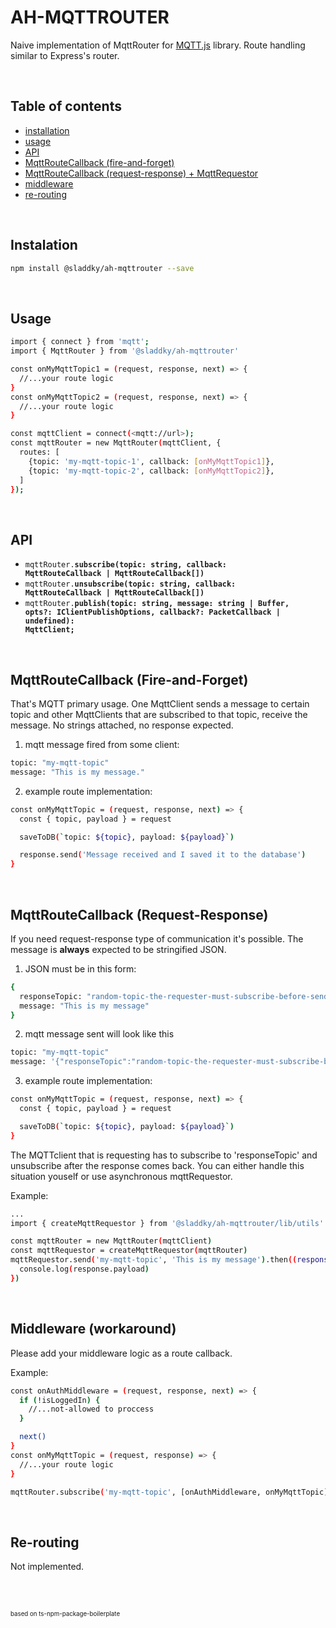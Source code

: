 # AH-MQTTROUTER

Naive implementation of MqttRouter for <a href="https://github.com/mqttjs/MQTT.js">MQTT.js</a> library. Route handling similar to Express's router.

<br>

## Table of contents
* [installation](#installation)
* [usage](#usage)
* [API](#api)
* [MqttRouteCallback (fire-and-forget)](#fire-and-forget)
* [MqttRouteCallback (request-response) + MqttRequestor](#request-reponse)
* [middleware](#middleware)
* [re-routing](#re-routing)


<br>


<a name="installation"></a>
## Instalation
```sh
npm install @sladdky/ah-mqttrouter --save
```

<br>

<a name="usage"></a>
## Usage
```sh
import { connect } from 'mqtt';
import { MqttRouter } from '@sladdky/ah-mqttrouter'

const onMyMqttTopic1 = (request, response, next) => {
  //...your route logic
}
const onMyMqttTopic2 = (request, response, next) => {
  //...your route logic
}

const mqttClient = connect(<mqtt://url>);
const mqttRouter = new MqttRouter(mqttClient, {
  routes: [
    {topic: 'my-mqtt-topic-1', callback: [onMyMqttTopic1]},
    {topic: 'my-mqtt-topic-2', callback: [onMyMqttTopic2]},
  ]
});
```

<br>

<a name="api"></a>
## API

* <code>mqttRouter.<b>subscribe(topic: string, callback: MqttRouteCallback | MqttRouteCallback[])</b></code>
* <code>mqttRouter.<b>unsubscribe(topic: string, callback: MqttRouteCallback | MqttRouteCallback[])</b></code>
* <code>mqttRouter.<b>publish(topic: string, message: string | Buffer, opts?: IClientPublishOptions, callback?: PacketCallback | undefined): MqttClient;
</b></code>

<br>


<a name="fire-and-forget"></a>
## MqttRouteCallback (Fire-and-Forget)
That's MQTT primary usage. One MqttClient sends a message to certain topic and other MqttClients that are subscribed to that topic, receive the message. No strings attached, no response expected.

1. mqtt message fired from some client:
```sh
topic: "my-mqtt-topic"
message: "This is my message."
```
2. example route implementation:
```sh
const onMyMqttTopic = (request, response, next) => {
  const { topic, payload } = request

  saveToDB(`topic: ${topic}, payload: ${payload}`)

  response.send('Message received and I saved it to the database')
}
```

<br>

<a name="request-reponse"></a>
## MqttRouteCallback (Request-Response)
If you need request-response type of communication it's possible. The message is **always** expected to be stringified JSON.

1. JSON must be in this form:
```sh
{
  responseTopic: "random-topic-the-requester-must-subscribe-before-sending",
  message: "This is my message"
}
```

2. mqtt message sent will look like this
```sh
topic: "my-mqtt-topic"
message: '{"responseTopic":"random-topic-the-requester-must-subscribe-before-sending","message":"This is my message"}'
```

3. example route implementation:
```sh
const onMyMqttTopic = (request, response, next) => {
  const { topic, payload } = request

  saveToDB(`topic: ${topic}, payload: ${payload}`)
}
```

The MQTTclient that is requesting has to subscribe to 'responseTopic' and unsubscribe after the response comes back. You can either handle this situation youself or use asynchronous mqttRequestor.

Example:
```sh
...
import { createMqttRequestor } from '@sladdky/ah-mqttrouter/lib/utils'

const mqttRouter = new MqttRouter(mqttClient)
const mqttRequestor = createMqttRequestor(mqttRouter)
mqttRequestor.send('my-mqtt-topic', 'This is my message').then((response) => {
  console.log(response.payload)
})
```

<br>


<a name="middleware"></a>
## Middleware (workaround)
Please add your middleware logic as a route callback.

Example:
```sh
const onAuthMiddleware = (request, response, next) => {
  if (!isLoggedIn) {
    //...not-allowed to proccess
  }

  next()
}
const onMyMqttTopic = (request, response) => {
  //...your route logic
}

mqttRouter.subscribe('my-mqtt-topic', [onAuthMiddleware, onMyMqttTopic])
```

<br>

<a name="re-routing"></a>
## Re-routing
Not implemented.

<br><br>

<sub><sup>based on ts-npm-package-boilerplate</sub></sup>